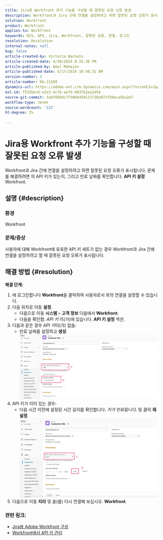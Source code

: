 ```yaml
---
title: Jira용 Workfront 추가 기능을 구성할 때 잘못된 요청 오류 발생
description: Workfront과 Jira 간에 연결을 설정하려고 하면 잘못된 요청 오류가 표시됩니다.
solution: Workfront
product: Workfront
applies-to: Workfront
keywords: KCS, API, Jira, Workfront, 잘못된 요청, 연결, 로그인
resolution: Resolution
internal-notes: null
bug: false
article-created-by: Victoria Barnato
article-created-date: 4/30/2024 8:35:30 PM
article-published-by: Amol Mahajan
article-published-date: 5/17/2024 10:48:31 AM
version-number: 3
article-number: KA-22169
dynamics-url: https://adobe-ent.crm.dynamics.com/main.aspx?forceUCI=1&pagetype=entityrecord&etn=knowledgearticle&id=8ae34b2d-3107-ef11-9f8a-6045bd0a08d9
exl-id: f532bbc6-e2e3-4c7b-aefd-0837b1ea2d54
source-git-commit: 3adf899dc7f50bb450131f30a972f50eca5ba2e7
workflow-type: tm+mt
source-wordcount: '222'
ht-degree: 2%

---
```


# Jira용 Workfront 추가 기능을 구성할 때 잘못된 요청 오류 발생


Workfront과 Jira 간에 연결을 설정하려고 하면 잘못된 요청 오류가 표시됩니다. 문제를 해결하려면 의 API 키가 있는지, 그리고 만료 날짜를 확인합니다. <b>API 키 설정</b> Workfront.

## 설명 {#description}


### <b>환경</b>

Workfront



### <b>문제/증상</b>

사용자에 대해 Workfront에 유효한 API 키 세트가 없는 경우 Workfront과 Jira 간에 연결을 설정하려고 할 때 잘못된 요청 오류가 표시됩니다.


## 해결 방법 {#resolution}

<b>해결 단계:</b>
1. 에 로그인합니다 <b>Workfront</b>을 클릭하여 사용자로서 와의 연결을 설정할 수 있습니다.
2. 다음 위치로 이동 <b>설정</b>.
   - 다음으로 이동 <b>시스템</b> `>`  <b>고객 정보</b> 다음에서 <b>Workfront</b>.
   - 다음을 확인함: *API 키* 이(가)에 있습니다. <b>API 키 설정</b> 섹션.
3. 다음과 같은 경우 *API 키*&#x200B;이(가) 없음:
   - 만료 날짜를 설정하고 <b>생성</b>.![](assets/8674b399-6903-ee11-8f6e-6045bd006c82.png)
4. API 키가 이미 있는 경우:
   - 다음 시간 이전에 설정된 시간 길이를 확인합니다. *키가 만료됩니다.* 및 클릭 <b>재설정</b>.![](assets/85b20db8-6903-ee11-8f6e-6045bd006c82.png)
5. 다음으로 이동 <b>지라</b> 및 을(를) 다시 연결해 보십시오. <b>Workfront</b>.




### <b>관련 링크:</b>

- [Jira용 Adobe Workfront 구성](https://experienceleague.adobe.com/docs/workfront/using/adobe-workfront-integrations/workfront-for-jira/configure-workfront-for-jira.html?lang=en)
- [Workfront에서 API 키 관리](https://experienceleague.adobe.com/docs/workfront/using/administration-and-setup/manage-wf/security/manage-api-keys.html?lang=en)
